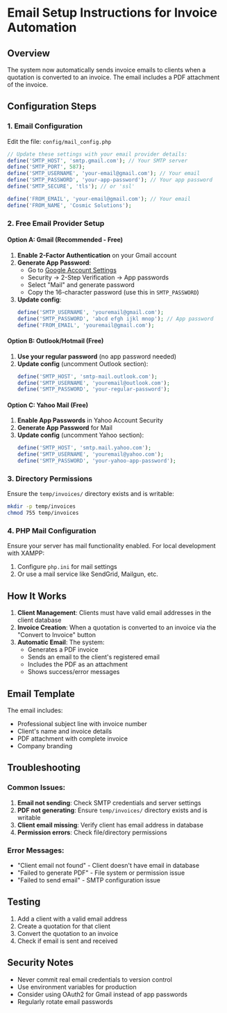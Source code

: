 # Email Setup Instructions for Invoice Automation

## Overview
The system now automatically sends invoice emails to clients when a quotation is converted to an invoice. The email includes a PDF attachment of the invoice.

## Configuration Steps

### 1. Email Configuration
Edit the file: `config/mail_config.php`

```php
// Update these settings with your email provider details:
define('SMTP_HOST', 'smtp.gmail.com'); // Your SMTP server
define('SMTP_PORT', 587);
define('SMTP_USERNAME', 'your-email@gmail.com'); // Your email
define('SMTP_PASSWORD', 'your-app-password'); // Your app password
define('SMTP_SECURE', 'tls'); // or 'ssl'

define('FROM_EMAIL', 'your-email@gmail.com'); // Your email
define('FROM_NAME', 'Cosmic Solutions');
```

### 2. Free Email Provider Setup

#### Option A: Gmail (Recommended - Free)
1. **Enable 2-Factor Authentication** on your Gmail account
2. **Generate App Password**:
   - Go to [Google Account Settings](https://myaccount.google.com/)
   - Security → 2-Step Verification → App passwords
   - Select "Mail" and generate password
   - Copy the 16-character password (use this in `SMTP_PASSWORD`)
3. **Update config**:
   ```php
   define('SMTP_USERNAME', 'youremail@gmail.com');
   define('SMTP_PASSWORD', 'abcd efgh ijkl mnop'); // App password
   define('FROM_EMAIL', 'youremail@gmail.com');
   ```

#### Option B: Outlook/Hotmail (Free)
1. **Use your regular password** (no app password needed)
2. **Update config** (uncomment Outlook section):
   ```php
   define('SMTP_HOST', 'smtp-mail.outlook.com');
   define('SMTP_USERNAME', 'youremail@outlook.com');
   define('SMTP_PASSWORD', 'your-regular-password');
   ```

#### Option C: Yahoo Mail (Free)
1. **Enable App Passwords** in Yahoo Account Security
2. **Generate App Password** for Mail
3. **Update config** (uncomment Yahoo section):
   ```php
   define('SMTP_HOST', 'smtp.mail.yahoo.com');
   define('SMTP_USERNAME', 'youremail@yahoo.com');
   define('SMTP_PASSWORD', 'your-yahoo-app-password');
   ```

### 3. Directory Permissions
Ensure the `temp/invoices/` directory exists and is writable:
```bash
mkdir -p temp/invoices
chmod 755 temp/invoices
```

### 4. PHP Mail Configuration
Ensure your server has mail functionality enabled. For local development with XAMPP:
1. Configure `php.ini` for mail settings
2. Or use a mail service like SendGrid, Mailgun, etc.

## How It Works

1. **Client Management**: Clients must have valid email addresses in the client database
2. **Invoice Creation**: When a quotation is converted to an invoice via the "Convert to Invoice" button
3. **Automatic Email**: The system:
   - Generates a PDF invoice
   - Sends an email to the client's registered email
   - Includes the PDF as an attachment
   - Shows success/error messages

## Email Template

The email includes:
- Professional subject line with invoice number
- Client's name and invoice details
- PDF attachment with complete invoice
- Company branding

## Troubleshooting

### Common Issues:
1. **Email not sending**: Check SMTP credentials and server settings
2. **PDF not generating**: Ensure `temp/invoices/` directory exists and is writable
3. **Client email missing**: Verify client has email address in database
4. **Permission errors**: Check file/directory permissions

### Error Messages:
- "Client email not found" - Client doesn't have email in database
- "Failed to generate PDF" - File system or permission issue
- "Failed to send email" - SMTP configuration issue

## Testing

1. Add a client with a valid email address
2. Create a quotation for that client
3. Convert the quotation to an invoice
4. Check if email is sent and received

## Security Notes

- Never commit real email credentials to version control
- Use environment variables for production
- Consider using OAuth2 for Gmail instead of app passwords
- Regularly rotate email passwords
